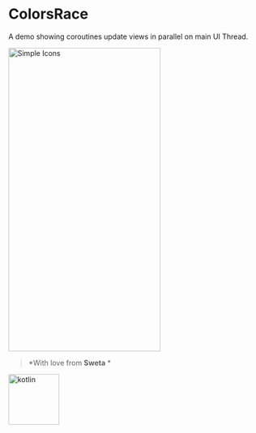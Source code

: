 # ColorsRace
A demo showing coroutines update views in parallel on main UI Thread.


<img src="https://user-images.githubusercontent.com/30392938/80421153-a3872a00-88f9-11ea-9a27-0ea16621e895.jpeg" alt="Simple Icons" width=300 height=600>

> *With love from **Sweta** *

<img src="https://simpleicons.org/icons/kotlin.svg" alt="kotlin" width=100 height=100>



